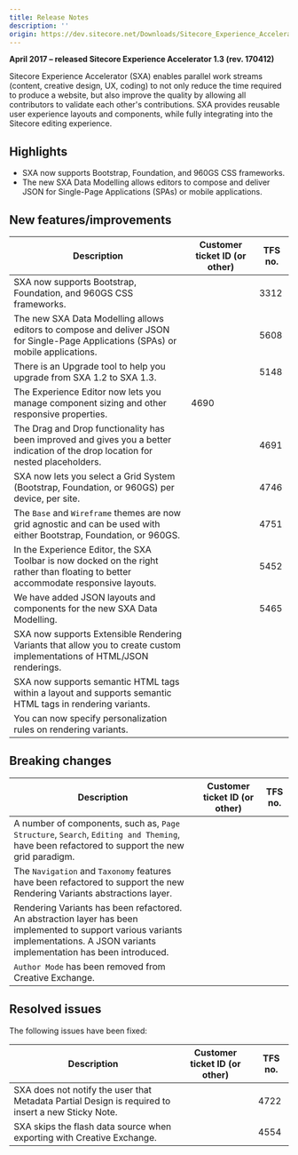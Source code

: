 ```yaml
---
title: Release Notes
description: ''
origin: https://dev.sitecore.net/Downloads/Sitecore_Experience_Accelerator/13/Sitecore_Experience_Accelerator_13_Initial_Release/Release_Notes
---
```


**April 2017 – released Sitecore Experience Accelerator 1.3 (rev. 170412)**

Sitecore Experience Accelerator (SXA) enables parallel work streams (content, creative design, UX, coding) to not only reduce the time required to produce a website, but also improve the quality by allowing all contributors to validate each other's contributions. SXA provides reusable user experience layouts and components, while fully integrating into the Sitecore editing experience.

## Highlights

-   SXA now supports Bootstrap, Foundation, and 960GS CSS frameworks.
-   The new SXA Data Modelling allows editors to compose and deliver JSON for Single-Page Applications (SPAs) or mobile applications.

## New features/improvements

 | Description | Customer ticket ID (or other) | TFS no. |
 | --- | --- | --- |
 | SXA now supports Bootstrap, Foundation, and 960GS CSS frameworks. |  | 3312 |
 | The new SXA Data Modelling allows editors to compose and deliver JSON for Single-Page Applications (SPAs) or mobile applications. |  | 5608 |
 | There is an Upgrade tool to help you upgrade from SXA 1.2 to SXA 1.3. |  | 5148 |
 | The Experience Editor now lets you manage component sizing and other responsive properties. | 4690 |  |
 | The Drag and Drop functionality has been improved and gives you a better indication of the drop location for nested placeholders. |  | 4691 |
 | SXA now lets you select a Grid System (Bootstrap, Foundation, or 960GS) per device, per site. |  | 4746 |
 | The `Base` and `Wireframe` themes are now grid agnostic and can be used with either Bootstrap, Foundation, or 960GS. |  | 4751 |
 | In the Experience Editor, the SXA Toolbar is now docked on the right rather than floating to better accommodate responsive layouts. |  | 5452 |
 | We have added JSON layouts and components for the new SXA Data Modelling. |  | 5465 |
 | SXA now supports Extensible Rendering Variants that allow you to create custom implementations of HTML/JSON renderings. |  |  |
 | SXA now supports semantic HTML tags within a layout and supports semantic HTML tags in rendering variants. |  |  |
 | You can now specify personalization rules on rendering variants. |  |  |

## Breaking changes

 | Description | Customer ticket ID (or other) | TFS no. |
 | --- | --- | --- |
 | A number of components, such as, `Page Structure`, `Search`, `Editing and Theming`, have been refactored to support the new grid paradigm. |  |  |
 | The `Navigation` and `Taxonomy` features have been refactored to support the new Rendering Variants abstractions layer. |  |  |
 | Rendering Variants has been refactored. An abstraction layer has been implemented to support various variants implementations. A JSON variants implementation has been introduced. |  |  |
 | `Author Mode` has been removed from Creative Exchange. |  |  |

## Resolved issues

The following issues have been fixed:

 | Description | Customer ticket ID (or other) | TFS no. |
 | --- | --- | --- |
 | SXA does not notify the user that Metadata Partial Design is required to insert a new Sticky Note. |  | 4722 |
 | SXA skips the flash data source when exporting with Creative Exchange. |  | 4554 |